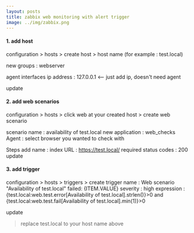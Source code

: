 ```yaml
---
layout: posts
title: zabbix web monitoring with alert trigger
image: ../img/zabbix.png
---
```


#### 1. add host

configuration > hosts > create host > host name (for example : test.local)

new groups : webserver

agent interfaces
ip address : 127.0.0.1  &lt;-- just add ip, doesn't need agent

update

#### 2. add web scenarios

configuration > hosts > click web at your created host > create web scenario

scenario
name : availability of test.local
new application : web_checks
Agent : select browser you wanted to check with

Steps
add
name : index
URL : <https://test.local/>
required status codes : 200
update

#### 3. add trigger

configuration > hosts > triggers >  create trigger
name :  Web scenario "Availability of test.local" failed: {ITEM.VALUE}
severity : high
expression : {test.local:web.test.error[Availability of test.local].strlen()}>0 and {test.local:web.test.fail[Availability of test.local].min(1)}>0

update

> replace test.local to your host name above

